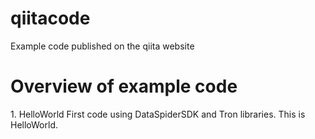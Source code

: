 # qiitacode
Example code published on the qiita website

# Overview of example code

1\. HelloWorld
First code using DataSpiderSDK and Tron libraries.
This is HelloWorld.
